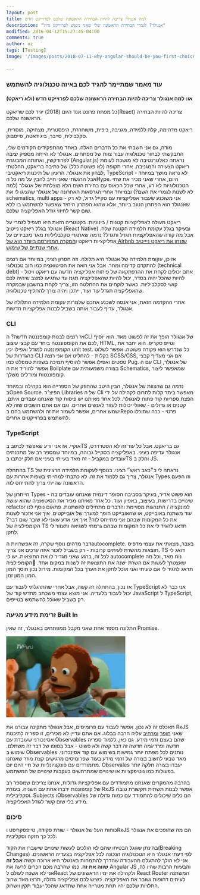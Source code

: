 ```yaml
---
layout: post
title: למה אנגולר צריכה להיות הבחירה הראשונה שלכם לפרוייקט חדש  
description: "אנגולר? לגמרי הבחירה הראשונה שלי שאני ניפגש לפרוייקט גדול"
modified: 2016-04-12T15:27:45-04:00
comments: true
author: oz
tags: [Testing]
image: '/images/posts/2018-07-11-why-angular-should-be-you-first-choice.jpg'

---
```




### עוד מאמר שמתיימר להגיד לכם באיזה טכנולוגיה להשתמש

#### או: למה אנגולר צריכה להיות הבחירה הראשונה שלכם לפרוייקט חדש (ולא ריאקט)

כל מפתח פרונט אנד היום (2018) יגיד לכם שריאקט(React) צריכה להיות הבחירה הראשונה שלכם. 

ריאקט מדהימה, קלה ללמידה, מגניבה, כיפית, משוחררת, היפסטרית, מצחיקה, מוסרית, סקלבילית, סייבר, ביג דאטה, פייסבוק.

מודה, גם אני חשבתי את כל הדברים האלה. באחד מהתפקידים הקודמים שלי, התבקשתי לבחור טכנולוגיה עבור צוות של מפתחים. אנגולר לא הייתה מספיק יציבה לפרודקשין, ואחותה המבוגרת (Angular.js) נראתה כאלטרנטיבה לא מושכת לעומת ריאקט הצעירה והמגניבה. אחרי תקופה (לא פשוטה כלל) של כתיבה בריאקט, החלטתי לבחון את אנגולר. הרעיון של תיכנות ריאקטיבי, TypeScript לא נראה מושך במיוחד - אבל הרגשתי שאני חייב להבין על מה כל הHype. היום, אחרי שאני מכיר את שתי הטכנולוגיות לא רע, אחרי שכל הכאוס עם בחירת השם הלא מוצלחת של אנגולר (למה לא לשנות לגמרי את השם?) ובמיוחד אחרי הגרסאות האחרונה של אנגולר שהציגו לי את schematics, multi apps - אני משוכנע שעבור אפליקציות עם סקייל גדול, לא רק שאנגולר הוא הפתרון הטוב ביותר, אלא שהוא הפתרון היחיד שאפשר להשתמש בו ללא שום קשר לחיזוי גודל האפליקציה שלכם. 

ריאקט מעולה לאפליקציות קטנות / בינוניות. בקטגוריה הזאת היא תעפיל לגמרי על אנגולר בגלל ריאקט נייטיב (React Native) ובעיקר בגלל עקומת הלמידה הקטנה שלה. אבל מה קורה שהאפליקציות תגדל ותגדל? נדמה שאתגרי סקלבליליות מאד מכבידים על אפליקציות ריאקט ו[המקרה המפורסם ביותר הוא של Airbnb שזנחו את ריאקט ניייטיב אחרי שנתיים של שימוש.](https://medium.com/airbnb-engineering/react-native-at-airbnb-f95aa460be1c)

אז כן, עקומת הלמידה של אנגולר היא תלולה. וזה חסרון רציני, במיוחד אם רוצים להתקדם קדימה ומהר. אבל אני רואה את הסיטואציה כמו חוב טכנולוגי (technical debt) - אתם יכולים לקחת את ההרפתקאה של פיתוח אפליקציה חדשה עם ריאקט ויכול להיות שהכל יהיה בסדר, יכול להיות שהאפליקציה תגנז עד שתגיעו למצב שיהיה לכם קושי לסקלביליות. כאשר לוקחים את ההחלטה הזו, צריך לקחת בחשבון שבמקרה שהאפליקציה תגדל עוד ועוד, ייתכן ויהיה צורך להחליף טכנולוגיה. 

אחרי ההקדמה הזאת, אני אנסה לשכנע אתכם שלמרות עקומת הלמידה התלולה של אנגולר, עדיף לעבור אותה בשביל לבנות אפליקציות חדשות.



### CLI

אז רוצים לבנות קומפננטה חדשה? הCLI של אנגולר הופך את זה לפשוט מאד. הוא יוסיף לכם את הקומפוננטה ביחד עם קבצי עיצוב, HTML, וטייפ סקריפ. הוא יחבר את הקומפוננטה למודל ואפילו יכין unit test. כל שנדרש הוא פקודה פשוטה. אפשר לשלוט בהגדרות של CLI בקלות - להחליט אם אני רוצה SCSS/CSS, אם אני מעדיף קבצי טסטים ואפילו אפשר להוסיף תמיכה בשפות טמפלט כמו Pug. עם ה CLI של אנגולר, אפשר להוריד את ה Boilplate בצורה משמעותית עם Schematics, שמאפשר ליצור קומפוננטות ומודלים משלך. 

נדמה גם שהצוות של אנגולר, הבין היטב שהחוזק של הספרייה הוא בקהילה ובמיוחד בOpen Source. הפיצ׳ר Libraries של ה Cli מאפשר ביתר קלות לתרום לקהילה על ידי הפצת ספריות קוד פתוח לאנגולר. לכל אחד מאיתנו יש פיסות קוד שאנחנו עובדים איתם, קטנים או גדולים - שאולי יכולות לעזור לאנשים אחרים. וגם אם אתם חושבים שזה לא ישמש אחרים, אפשר לשמור את זה ולהשתמש בהם בRepo פרטי - ככה שתוכלו להשתמש בפרוייקטים אחרים. 



### TypeScript

אוקיי. אז אני יודע שאפשר לכתוב בTS גם בריאקט. אבל כל עוד זה לא הסטדררט, אנגולר עדיפה בעיני. באפליקציה בסקייל גבוהה, במיוחד שמספר רב של מתכנתים עובדים במקביל - זה מאד בעייתי בעיני אם חלק יכתבו בTS וחלק ב JS.

 בהתחלה TS נראתה לי כ״כאב ראש״ רציני. בנוסף לעקומת הלמידה הרצינית של אנגולר, צריך גם ללמוד את זה. לא כתבתי למחייתי בשפות אחרות עם Types וזו הפעם הראשונה שהייתי צריך להתייחס לזה. 

הייתרון של Types הוא פשוט אדיר, בעיקר בסביבה הסופר דינמית שאנחנו עובדים בה - שינויים בדרישות, בעיצוב, באפיון ועוד. כל אחד מאיתנו מכיר את הסיטואציה שהוא עושה refactor לפונקציה / התנהגות מסויימת והדברים מתחילים להשתנות. פתאום נוסף לנו עוד משתנה באובייקט, או שהאובייקט הופך למערך של אובייקטים. איך אני אזכור לשנות את כל המקומות שבהם אני מתייחס לזה? איך אני אדע שאני לא שובר שום דבר? הקומפילציה של TS תדאג להגיד לי את כל המקומות שבהם גרמתי לשגיאה ותעזור לי לתקן.

דבר מדהים נוסף שקרה, זה אפשרויות הautocomplete. בעבר, מצאתי את עצמי מדפיס תוצאות מהשרת לעיתים קרובות - רק בשביל לזכור איזה ערכים אני צריך. TS דואג לי לכל זה, ברגע שאני מגדיר לו את התוצאות. יש לי autocomplete נוח מאד, וכל מה שאצטרך לעשות אם השרת ישנה את התוצאות זה לשנות במקום אחד. הקומפילציה תדאג להגיד לי אם טעיתי ואני אוכל לתקן את הערך בכל המקומות. מידול נכון חוסך המון המון המון זמן. 

אז נכון, בהתחלה זה קשה, אבל אחרי שהתרגלתי לעבוד עם TypeScript אני כבר לא יכול לעבוד בלעדיה. אני מוצא עצמי משכתב מחדש קוד של JavaScript ל TypeScript, רק בשביל שאוכל להשתמש בטייפים. 



### זרימת מידע מגיעה Built In

התלונה מספר אחת שאני מקבל ממפתחים באנגולר, זה שאין Promise. 

![shock](/images/gifs/shock.gif)

תאכלס זה לא נכון. אפשר לעבוד עם פרומיסים, אבל אנגולר מתקינה עבורנו את RxJS שאני [חופר](http://www.ozgonen.co.il/2018/04/17/introduction-to-reactive-programming/) [ומרחיב](http://www.ozgonen.co.il/2018/04/23/introduction-to-reactive-programming-2/) עליה הרבה בבלוג. אם אתם עדיין לא מכירים, זו ספריה לתיכנות אסינכורני שעובדת עם Observables שהם בעצם זרמי מידע. גם כאן, ללמוד ספריה חדשה ופרדיגמה חדשה זה דבר קשה ולא פשוט - אבל בסופו של דבר זה משתלם. שימוש ב Observables נותנים לכל מפתח יותר גמישות בשימוש עם קוד אסינכרוני. מאד טבעי לחשוב בצורה של זרמי מידע בעוד שפרומיסים מרגישים קצת מוזר שאנחנו מתמודדים עם פונקציונליות של חיי היום יום. Observales יעבדו בצורה חלקה יותר בפעולות כמו נוטיפקציות או שינויים שמתרחשים בעקבות שינויים של המשתמש. 

בהרבה מהמקרים שאנחנו מתמודדים עם אפליקציות גדולות, אנחנו צריכים שמספר רב של קומפוננות ידברו אחת עם השניה. בעזרת RxJS אפשר לבנות תשתית תקשורת טובה וסקליבילית. Subjects וObservables הם כלים שיכולים להתמודד עם כמות גדולה של מידע בלי שום קשר לגודל האפליקציה.

### סיכום

כוחות העל של אנגולר - שורת פקודה, טייפסקריפט וRxJS הם מה שהופכים את אנגולר לכל כך חזקה וסקליבית. 

בהינתן שגוגל הבטיחו שהם לא הולכים לעשות שינויים שישברו את הקוד(Breaking Changes) לפי דעתי אנגולר היא הטכנולוגיה הנכונה לכל אפליקציה בצעדיה הראשונים. אני לא הולך להתעלם מהעבודה שהדרך להתמחות באנגולר היא ארוכה וקשה **אבל זה שווה את זה**. כמו שהרבה מכם זוכרים לרעה את Angular JS והבעיות הרבות שהיו לה, אני לא אשכח לעולם לReact ולקהילה את ימיו הראשונים של React Router המשתנה לעיתים דחופות ושובר את האפליקציה. כשיש לכם אפליקציה גדולה, תרצו מאד שרוב התלויות שלכם יהיו תחת מטרייה אחת שתדאג שהכל יעבוד תקין וישרוק. 